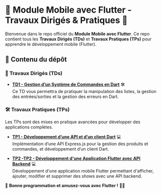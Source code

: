 # 📱 Module Mobile avec Flutter - Travaux Dirigés & Pratiques 🚀  

Bienvenue dans le repo officiel du **Module Mobile avec Flutter**. Ce repo contient tous les **Travaux Dirigés (TDs)** et **Travaux Pratiques (TPs)** pour apprendre le développement mobile (Flutter).  

## 📂 Contenu du dépôt  

### 📌 Travaux Dirigés (TDs)  

- **[TD1 - Gestion d’un Système de Commandes en Dart](TD1/TD1.md)** 🛠  
  Ce TD vous permettra de pratiquer la manipulation des listes, la gestion des entrées/sorties et la gestion des erreurs en Dart.   

### 🛠 Travaux Pratiques (TPs)  
Les TPs sont des mises en pratique avancées pour développer des applications complètes.  

- **[TP1 - Développement d’une API et d’un client Dart](TP1/TP1.md)** 💻  
  Implémentation d’une API Express.js pour la gestion des produits et commandes, et développement d’un client Dart.  



- **[TP2 -TP2 - Développement d'une Application Flutter avec API Backend](TP2/TP2.md)** 💻  
  Développement d'une application mobile Flutter permettant d'afficher, ajouter, modifier et supprimer des shows avec une API backend. 




🎯 **Bonne programmation et amusez-vous avec Flutter !** 🚀🔥  
